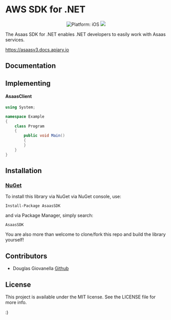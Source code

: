 # AWS SDK for .NET

<p align="center">
<img src="https://img.shields.io/badge/Platform-.NET-lightgrey.svg" style="max-height: 300px;" alt="Platform: iOS">
<img src="https://img.shields.io/badge/.NETCore-3.0-ff69b4.svg" style="max-height: 300px;">
</p>

The Asaas SDK for .NET enables .NET developers to easily work with Asaas services.

https://asaasv3.docs.apiary.io

## Documentation
	
## Implementing

#### AsaasClient

```csharp
using System;

namespace Example
{
    class Program
    {
        public void Main()
        {
        }
    }
}
```

## Installation

### [NuGet](https://www.nuget.org/packages/AsaasSDK/)

To install this library via NuGet via NuGet console, use:
```
Install-Package AsaasSDK
```
and via Package Manager, simply search:
```
AsaasSDK
```
You are also more than welcome to clone/fork this repo and build the library yourself!

## Contributors
 * Douglas Giovanella [Github](https://github.com/DouglasGiovanella)

## License

This project is available under the MIT license. See the LICENSE file for more info.

:)
